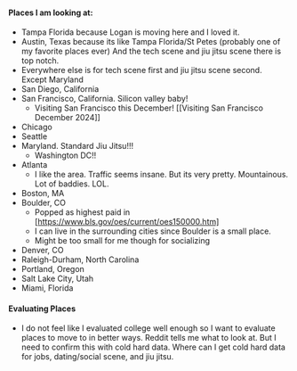 #### Places I am looking at:
- Tampa Florida because Logan is moving here and I loved it.
- Austin, Texas because its like Tampa Florida/St Petes (probably one of my favorite places ever) And the tech scene and jiu jitsu scene there is top notch.
- Everywhere else is for tech scene first and jiu jitsu scene second. Except Maryland
- San Diego, California
- San Francisco, California. Silicon valley baby!
	- Visiting San Francisco this December! [[Visiting San Francisco December 2024]]
- Chicago
- Seattle
- Maryland. Standard Jiu Jitsu!!!
	- Washington DC!!
- Atlanta
	- I like the area. Traffic seems insane. But its very pretty. Mountainous. Lot of baddies. LOL. 
- Boston, MA
- Boulder, CO
	- Popped as highest paid in [https://www.bls.gov/oes/current/oes150000.htm]
	- I can live in the surrounding cities since Boulder is a small place.
	- Might be too small for me though for socializing
- Denver, CO
- Raleigh-Durham, North Carolina
- Portland, Oregon
- Salt Lake City, Utah
- Miami, Florida

#### Evaluating Places
- I do not feel like I evaluated college well enough so I want to evaluate places to move to in better ways. Reddit tells me what to look at. But I need to confirm this with cold hard data. Where can I get cold hard data for jobs, dating/social scene, and jiu jitsu.